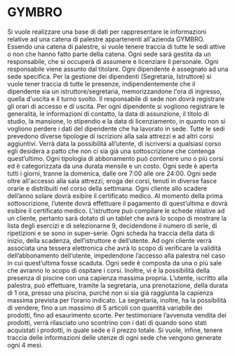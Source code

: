 # GYMBRO
Si vuole realizzare una base di dati per rappresentare le informazioni relative ad una catena di palestre 
appartenenti all'azienda GYMBRO.
Essendo una catena di palestre, si vuole tenere traccia di tutte le sedi attive o non che hanno fatto parte 
della catena. Ogni sede sarà gestita da un responsabile, che si occuperà di assumere e licenziare il 
personale. Ogni responsabile viene assunto dal titolare.
Ogni dipendente è assegnato ad una sede specifica. Per la gestione dei dipendenti (Segretaria, Istruttore) si 
vuole tener traccia di tutte le presenze, indipendentemente che il dipendente sia un istruttore/segretaria,
memorizzandone l'ora di ingresso, quella d'uscita e il turno svolto. Il responsabile di sede non dovrà 
registrare gli orari di accesso e di uscita. 
Per ogni dipendente si vogliono registrare le generalità, le informazioni di contatto, la data di assunzione, il 
titolo di studio, la mansione, lo stipendio e la data di licenziamento, in quanto non si vogliono perdere i dati 
del dipendente che ha lavorato in sede. 
Tutte le sedi prevedono diverse tipologie di iscrizioni alla sala attrezzi e ad altri corsi aggiuntivi. Verrà data 
la possibilità all’utente, di iscriversi a qualsiasi corso egli desidera a patto che non ci sia già una 
sottoscrizione che contenga quest’ultimo. Ogni tipologia di abbonamento può contenere uno o più corsi ed 
è categorizzata da una durata mensile e un costo.
Ogni sede è aperta tutti i giorni, tranne la domenica, dalle ore 7:00 alle ore 24:00.
Ogni sede oltre all'accesso alla sala attrezzi, eroga dei corsi, tenuti in diverse fasce orarie e distribuiti nel 
corso della settimana.
Ogni cliente allo scadere dell’anno solare dovrà esibire il certificato medico. Al momento della prima 
sottoscrizione, l’utente dovrà effettuare il pagamento di quest’ultima e dovrà esibire il certificato medico.
L'istruttore può compilare le schede relative ad un cliente, pertanto sarà dotato di un tablet che avrà lo 
scopo di mostrare la lista degli esercizi e di selezionarne 9, decidendone il numero di serie, di ripetizioni e 
se sono in super-serie. Ogni scheda ha traccia della data di inizio, della scadenza, dell’istruttore e 
dell’utente.
Ad ogni cliente verrà associata una tessera elettronica che avrà lo scopo di verificare la validità 
dell’abbonamento dell’utente, impedendone l’accesso alla palestra nel caso in cui quest’ultima fosse 
scaduta.
Ogni sede è composta da una o più sale che avranno lo scopo di ospitare i corsi. Inoltre, vi è la possibilità 
della presenza di piscine con una capienza massima propria.
L’utente, iscritto alla palestra, può effettuare, tramite la segretaria, una prenotazione, della durata di 1 ora,
presso una piscina, purché non si sia già raggiunta la capienza massima prevista per l’orario indicato.
La segretaria, inoltre, ha la possibilità di vendere, fino a un massimo di 5 articoli con quantità variabile dei 
prodotti, fino ad esaurimento scorte. Per testimoniare l’avvenuta vendita dei prodotti, verrà rilasciato uno 
scontrino con i dati di quando sono stati acquistati i prodotti, in quale sede e il prezzo totale.
Si vuole, infine, tenere traccia delle informazioni delle utenze di ogni sede che vengono generate ogni 4 
mesi.
